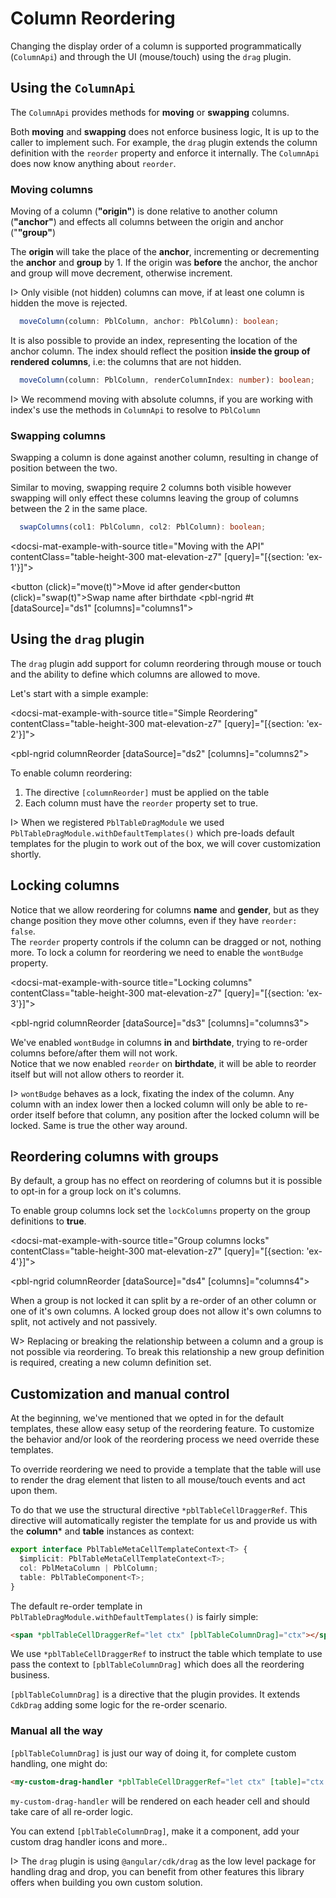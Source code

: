 # Column Reordering

Changing the display order of a column is supported programmatically (`ColumnApi`) and through the UI (mouse/touch) using the `drag` plugin.

## Using the `ColumnApi`

The `ColumnApi` provides methods for **moving** or **swapping** columns.

Both  **moving** and **swapping** does not enforce business logic, It is up to the caller to implement such.
For example, the `drag` plugin extends the column definition with the `reorder` property and enforce it internally.
The `ColumnApi` does now know anything about `reorder`.

### Moving columns

Moving of a column (**"origin"**) is done relative to another column (**"anchor"**) and effects
all columns between the origin and anchor ("**"group"**)

The **origin** will take the place of the **anchor**, incrementing or decrementing the **anchor** and **group** by 1.
If the origin was **before** the anchor, the anchor and group will move decrement, otherwise increment.

I> Only visible (not hidden) columns can move, if at least one column is hidden the move is rejected.

```typescript
  moveColumn(column: PblColumn, anchor: PblColumn): boolean;
```

It is also possible to provide an index, representing the location of the anchor column.
The index should reflect the position **inside the group of rendered columns**, i.e: the columns that are not hidden.

```typescript
  moveColumn(column: PblColumn, renderColumnIndex: number): boolean;
```

I> We recommend moving with absolute columns, if you are working with index's use the methods in `ColumnApi` to resolve to `PblColumn`

### Swapping columns

Swapping a column is done against another column, resulting in change of position between the two.

Similar to moving, swapping require 2 columns both visible however swapping will only effect these columns
leaving the group of columns between the 2 in the same place.

```typescript
  swapColumns(col1: PblColumn, col2: PblColumn): boolean;
```

<docsi-mat-example-with-source title="Moving with the API" contentClass="table-height-300 mat-elevation-z7" [query]="[{section: 'ex-1'}]">
  <!--@pebula-example:ex-1-->
  <button (click)="move(t)">Move id after gender</button><button (click)="swap(t)">Swap name after birthdate</button>
  <pbl-ngrid #t [dataSource]="ds1" [columns]="columns1">
  </pbl-ngrid>
  <!--@pebula-example:ex-1-->
</docsi-mat-example-with-source>

## Using the `drag` plugin

The `drag` plugin add support for column reordering through mouse or touch and the ability to define which columns are allowed to move.

Let's start with a simple example:

<docsi-mat-example-with-source title="Simple Reordering" contentClass="table-height-300 mat-elevation-z7" [query]="[{section: 'ex-2'}]">
  <!--@pebula-example:ex-2-->
  <pbl-ngrid columnReorder
             [dataSource]="ds2" [columns]="columns2">
  </pbl-ngrid>
  <!--@pebula-example:ex-2-->
</docsi-mat-example-with-source>

To enable column reordering:

1. The directive `[columnReorder]` must be applied on the table
2. Each column must have the `reorder` property set to true.

I> When we registered `PblTableDragModule` we used `PblTableDragModule.withDefaultTemplates()` which pre-loads
default templates for the plugin to work out of the box, we will cover customization shortly.

## Locking columns

Notice that we allow reordering for columns **name** and **gender**, but as they change position they move other columns, even if they have `reorder: false`.  
The `reorder` property controls if the column can be dragged or not, nothing more.
To lock a column for reordering we need to enable the `wontBudge` property.

<docsi-mat-example-with-source title="Locking columns" contentClass="table-height-300 mat-elevation-z7" [query]="[{section: 'ex-3'}]">
  <!--@pebula-example:ex-3-->
  <pbl-ngrid columnReorder
             [dataSource]="ds3" [columns]="columns3">
  </pbl-ngrid>
  <!--@pebula-example:ex-3-->
</docsi-mat-example-with-source>

We've enabled `wontBudge` in columns **in** and **birthdate**, trying to re-order columns before/after them will not work.  
Notice that we now enabled `reorder` on **birthdate**, it will be able to reorder itself but will not allow others to reorder it.

I> `wontBudge` behaves as a lock, fixating the index of the column. Any column with an index lower then a locked column
will only be able to re-order itself before that column, any position after the locked column will be locked. Same is true
the other way around.

## Reordering columns with groups

By default, a group has no effect on reordering of columns but it is possible to opt-in for a group lock on it's columns.

To enable group columns lock set the `lockColumns` property on the group definitions to **true**.

<docsi-mat-example-with-source title="Group columns locks" contentClass="table-height-300 mat-elevation-z7" [query]="[{section: 'ex-4'}]">
  <!--@pebula-example:ex-4-->
  <pbl-ngrid columnReorder
             [dataSource]="ds4" [columns]="columns4">
  </pbl-ngrid>
  <!--@pebula-example:ex-4-->
</docsi-mat-example-with-source>

When a group is not locked it can split by a re-order of an other column or one of it's own columns. A locked group does not allow it's own columns
to split, not actively and not passively.

W> Replacing or breaking the relationship between a column and a group is not possible via reordering. To break this relationship a new
group definition is required, creating a new column definition set.

## Customization and manual control

At the beginning, we've mentioned that we opted in for the default templates, these allow easy setup of the reordering feature. To customize the
behavior and/or look of the reordering process we need override these templates.

To override reordering we need to provide a template that the table will use to render the drag element that listen to all mouse/touch events
and act upon them.

To do that we use the structural directive `*pblTableCellDraggerRef`. This directive will automatically register the template for us
and provide us with the **column*** and **table** instances as context:

```typescript
export interface PblTableMetaCellTemplateContext<T> {
  $implicit: PblTableMetaCellTemplateContext<T>;
  col: PblMetaColumn | PblColumn;
  table: PblTableComponent<T>;
}
```

The default re-order template in `PblTableDragModule.withDefaultTemplates()` is fairly simple:

```html
<span *pblTableCellDraggerRef="let ctx" [pblTableColumnDrag]="ctx"></span>
```

We use `*pblTableCellDraggerRef` to instruct the table which template to use pass the context to `[pblTableColumnDrag]` which does all the reordering business.

`[pblTableColumnDrag]` is a directive that the plugin provides. It extends `CdkDrag` adding some logic for the re-order scenario.

### Manual all the way

`[pblTableColumnDrag]` is just our way of doing it, for complete custom handling, one might do:

```html
<my-custom-drag-handler *pblTableCellDraggerRef="let ctx" [table]="ctx.table" [column]="ctx.col"></my-custom-drag-handler>
```

`my-custom-drag-handler` will be rendered on each header cell and should take care of all re-order logic.

You can extend `[pblTableColumnDrag]`, make it a component, add your custom drag handler icons and more..

I> The `drag` plugin is using `@angular/cdk/drag` as the low level package for handling drag and drop, you can benefit from other
features this library offers when building you own custom solution.
